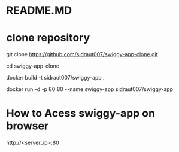 # README.MD

# clone repository
git clone https://github.com/sidraut007/swiggy-app-clone.git

cd swiggy-app-clone

docker build -t sidraut007/swiggy-app .

docker run -d -p 80:80 --name swiggy-app  sidraut007/swiggy-app

# How to Acess swiggy-app on browser

http://<server_ip>:80
